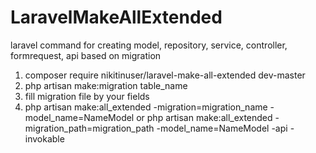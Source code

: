 # LaravelMakeAllExtended
laravel command for creating model, repository, service, controller, formrequest, api based on migration

1. composer require nikitinuser/laravel-make-all-extended dev-master
2. php artisan make:migration table_name
3. fill migration file by your fields
4. php artisan make:all_extended -migration=migration_name -model_name=NameModel
    or
    php artisan make:all_extended -migration_path=migration_path -model_name=NameModel
    -api
    -invokable
